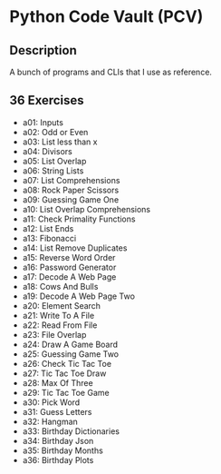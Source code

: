 # Python Code Vault (PCV)

## Description

A bunch of programs and CLIs that I use as reference.

## 36 Exercises

- a01: Inputs
- a02: Odd or Even
- a03: List less than x
- a04: Divisors
- a05: List Overlap
- a06: String Lists
- a07: List Comprehensions
- a08: Rock Paper Scissors
- a09: Guessing Game One
- a10: List Overlap Comprehensions
- a11: Check Primality Functions
- a12: List Ends
- a13: Fibonacci
- a14: List Remove Duplicates
- a15: Reverse Word Order
- a16: Password Generator
- a17: Decode A Web Page
- a18: Cows And Bulls
- a19: Decode A Web Page Two
- a20: Element Search
- a21: Write To A File
- a22: Read From File
- a23: File Overlap
- a24: Draw A Game Board
- a25: Guessing Game Two
- a26: Check Tic Tac Toe
- a27: Tic Tac Toe Draw
- a28: Max Of Three
- a29: Tic Tac Toe Game
- a30: Pick Word
- a31: Guess Letters
- a32: Hangman
- a33: Birthday Dictionaries
- a34: Birthday Json
- a35: Birthday Months
- a36: Birthday Plots
